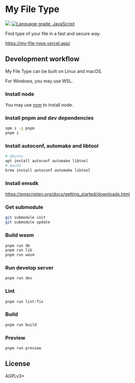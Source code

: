 # My File Type
![](https://img.shields.io/github/license/LibreService/my_file_type)
[![Language grade: JavaScript](https://img.shields.io/lgtm/grade/javascript/g/LibreService/my_file_type.svg?logo=lgtm&logoWidth=18)](https://lgtm.com/projects/g/LibreService/my_file_type/context:javascript)

Find type of your file in a fast and secure way.

https://my-file-type.vercel.app/

## Development workflow
My File Type can be built on Linux and macOS.

For Windows, you may use WSL.
### Install node
You may use [nvm](https://github.com/nvm-sh/nvm) to install node.
### Install pnpm and dev dependencies
```sh
npm i -g pnpm
pnpm i
```
### Install autoconf, automake and libtool
```sh
# Ubuntu
apt install autoconf automake libtool
# macOS
brew install autoconf automake libtool
```
### Install emsdk
https://emscripten.org/docs/getting_started/downloads.html
### Get submodule
```sh
git submodule init
git submodule update
```
### Build wasm
```sh
pnpm run db
pnpm run lib
pnpm run wasm
```
### Run develop server
```sh
pnpm run dev
```
### Lint
```sh
pnpm run lint:fix
```
### Build
```sh
pnpm run build
```
### Preview
```sh
pnpm run preview
```

## License
AGPLv3+
